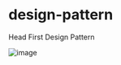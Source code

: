 # design-pattern
Head First Design Pattern

![image](https://github.com/user-attachments/assets/66bc0d07-e4e9-4f0c-a34c-eac3f2200f55)
